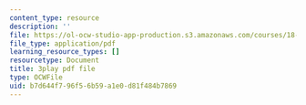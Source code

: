 ```yaml
---
content_type: resource
description: ''
file: https://ol-ocw-studio-app-production.s3.amazonaws.com/courses/18-02-multivariable-calculus-fall-2007/b7d644f796f56b59a1e0d81f484b7869_wu8kXZSAp20.pdf
file_type: application/pdf
learning_resource_types: []
resourcetype: Document
title: 3play pdf file
type: OCWFile
uid: b7d644f7-96f5-6b59-a1e0-d81f484b7869
---
```

